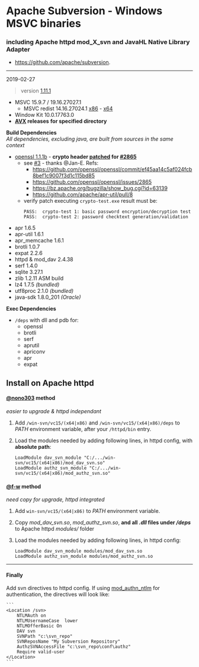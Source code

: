 # Apache Subversion - Windows MSVC binaries #
### including Apache httpd mod_X_svn and JavaHL Native Library Adapter   
 - https://github.com/apache/subversion.

----
2019-02-27
> version [1.11.1](https://github.com/apache/subversion/tree/1.11.1)

- MSVC 15.9.7 / 19.16.27027.1
  - MSVC redist 14.16.27024.1 [x86](https://aka.ms/vs/15/release/VC_redist.x86.exe) - [x64](https://aka.ms/vs/15/release/VC_redist.x64.exe)
- Window Kit 10.0.17763.0
- **[AVX](https://msdn.microsoft.com/fr-fr/library/jj620901.aspx) releases** __for specified directory__

**Build Dependencies**  
*All dependencies, excluding java, are built from sources in the same context*
 - [openssl 1.1.1b](https://github.com/openssl/openssl/tree/OpenSSL_1_1_1b) - __crypto header [patched](https://github.com/openssl/openssl/commit/ef45aa14c5af024fcb8bef1c9007f3d1c115bd85) for [#2865](https://github.com/openssl/openssl/issues/2865)__
   - see [#3](https://github.com/nono303/win-svn/issues/3#issuecomment-462668858) - thanks @Jan-E. Refs: 
      - https://github.com/openssl/openssl/commit/ef45aa14c5af024fcb8bef1c9007f3d1c115bd85
      - https://github.com/openssl/openssl/issues/2865
      - https://bz.apache.org/bugzilla/show_bug.cgi?id=63139
      - https://github.com/apache/apr-util/pull/8
    - verify patch executing `crypto-test.exe` result must be:
      ```
      PASS:  crypto-test 1: basic password encryption/decryption test
      PASS:  crypto-test 2: password checktext generation/validation
      ```
 - apr 1.6.5
 - apr-util 1.6.1
 - apr_memcache 1.6.1
 - brotli 1.0.7
 - expat 2.2.6
 - httpd & mod_dav 2.4.38
 - serf 1.4.0
 - sqlite 3.27.1
 - zlib 1.2.11 ASM build
 - lz4 1.7.5 *(bundled)*
 - utf8proc 2.1.0 *(bundled)*
 - java-sdk 1.8.0_201 *(Oracle)*

**Exec Dependencies**

- `/deps` with dll and pdb for:
  - openssl
  - brotli
  - serf
  - aprutil
  - apriconv
  - apr
  - expat

## Install on Apache httpd  
#### [@nono303](https://github.com/nono303) method  
*easier to upgrade & httpd independant*  
1. Add `/win-svn/vc15/(x64|x86)` and `/win-svn/vc15/(x64|x86)/deps` to *PATH* environment variable, after your `/httpd/bin` entry.
2. Load the modules needed by adding following lines, in httpd config, with **absolute path**:

    ```
    LoadModule dav_svn_module "C:/.../win-svn/vc15/(x64|x86)/mod_dav_svn.so"
    LoadModule authz_svn_module "C:/.../win-svn/vc15/(x64|x86)/mod_authz_svn.so"
    ```

#### [@f-w](https://github.com/f-w]) method
*need copy for upgrade, httpd integrated*
1. Add `win-svn/vc15/(x64|x86)` to *PATH* environment variable.
2. Copy *mod_dav_svn.so*, *mod_authz_svn.so*, **and all *.dll* files under */deps*** to Apache httpd *modules/* folder
3. Load the modules needed by adding following lines, in httpd config:

    ```
    LoadModule dav_svn_module modules/mod_dav_svn.so
    LoadModule authz_svn_module modules/mod_authz_svn.so
    ```

----
#### Finally 
Add svn directives to httpd config. 
If using [mod_authn_ntlm](https://github.com/TQsoft-GmbH/mod_authn_ntlm) for authentication, the directives will look like:

    ```
    <Location /svn>
        NTLMAuth on
        NTLMUsernameCase  lower
        NTLMOfferBasic On
        DAV svn
        SVNPath "c:\svn_repo"
        SVNReposName "My Subversion Repository"
        AuthzSVNAccessFile "c:\svn_repo\conf\authz"
        Require valid-user
    </Location>
    ```